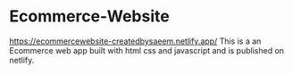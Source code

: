# Ecommerce-Website
https://ecommercewebsite-createdbysaeem.netlify.app/
This is a an Ecommerce web app built with html css and javascript and is published on netlify. 
